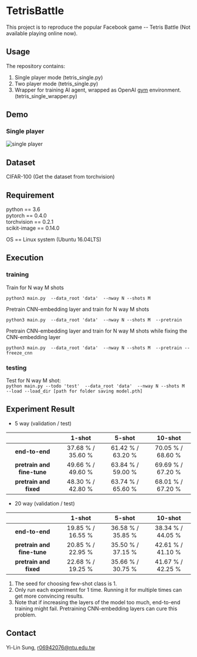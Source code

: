 # **TetrisBattle**

This project is to reproduce the popular Facebook game -- Tetris Battle (Not available playing online now).



## **Usage**

The repository contains:

1. Single player mode (tetris_single.py)
2. Two player mode (tetris_single.py)
3. Wrapper for training AI agent, wrapped as OpenAI [gym](https://github.com/openai/gym) environment. (tetris_single_wrapper.py)


## **Demo**

### Single player

![single player](https://github.com/louis2889184/TetrisBattle/blob/master/imgs/demo_single.gif")





## **Dataset**

CIFAR-100 (Get the dataset from torchvision) <br/> 

## **Requirement**

python == 3.6 <br/>
pytorch == 0.4.0 <br/>
torchvision == 0.2.1 <br/>
scikit-image == 0.14.0 <br/>

OS == Linux system (Ubuntu 16.04LTS)

## **Execution**

### **training**

Train for N way M shots <br/>

`python3 main.py 
--data_root 'data' 
--nway N --shots M` <br/>

Pretrain CNN-embedding layer and train for N way M shots <br/>

`python3 main.py 
--data_root 'data' 
--nway N --shots M 
--pretrain` <br/>

Pretrain CNN-embedding layer and train for N way M shots while fixing the CNN-embedding layer <br/>

`python3 main.py 
--data_root 'data' 
--nway N --shots M 
--pretrain --freeze_cnn` <br/>

### **testing**

Test for N way M shot: <br/>
`python main.py --todo 'test' 
--data_root 'data' 
--nway N --shots M 
--load --load_dir [path for folder saving model.pth]` 


## **Experiment Result**

- 5 way (validation / test) <br/>


|                                |       1-shot      |       5-shot      |       10-shot     |
|              :---:             |       :---:       |       :---:       |       :---:       |
| **end-to-end**                 | 37.68 % / 35.60 % | 61.42 % / 63.20 % | 70.05 % / 68.60 % |
| **pretrain and fine-tune**     | 49.66 % / 49.60 % | 63.84 % / 59.00 % | 69.69 % / 67.20 % | 
| **pretrain and fixed**         | 48.30 % / 42.80 % | 63.74 % / 65.60 % | 68.01 % / 67.20 % |

- 20 way (validation / test) <br/>


|                                |       1-shot      |       5-shot      |       10-shot     |
|              :---:             |       :---:       |       :---:       |       :---:       |
| **end-to-end**                 | 19.85 % / 16.55 % | 36.58 % / 35.85 % | 38.34 % / 44.05 % |
| **pretrain and fine-tune**     | 20.85 % / 22.95 % | 35.50 % / 37.15 % | 42.61 % / 41.10 % | 
| **pretrain and fixed**         | 22.68 % / 19.25 % | 35.66 % / 30.75 % | 41.67 % / 42.25 % |

1. The seed for choosing few-shot class is 1. <br/>
2. Only run each experiment for 1 time. Running it for multiple times can get more convincing results. <br/>
3. Note that if increasing the layers of the model too much, end-to-end training might fail. Pretraining CNN-embedding layers can cure this problem. <br/>


## **Contact**
Yi-Lin Sung, r06942076@ntu.edu.tw